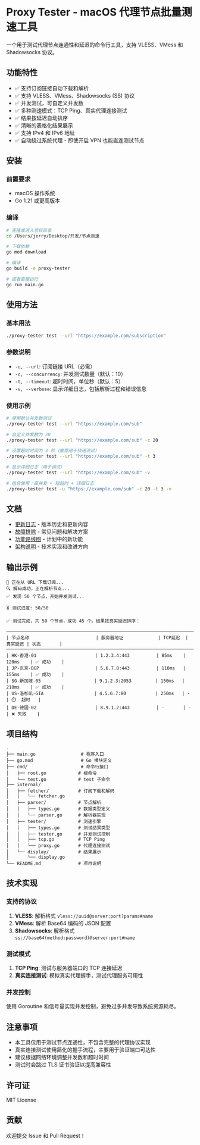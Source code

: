 # Proxy Tester - macOS 代理节点批量测速工具

一个用于测试代理节点连通性和延迟的命令行工具，支持 VLESS、VMess 和 Shadowsocks 协议。

## 功能特性

- ✅ 支持订阅链接自动下载和解析
- ✅ 支持 VLESS、VMess、Shadowsocks (SS) 协议
- ✅ 并发测试，可自定义并发数
- ✅ 多种测速模式：TCP Ping、真实代理连接测试
- ✅ 结果按延迟自动排序
- ✅ 清晰的表格化结果展示
- ✅ 支持 IPv4 和 IPv6 地址
- ✅ 自动绕过系统代理 - 即使开启 VPN 也能直连测试节点

## 安装

### 前置要求

- macOS 操作系统
- Go 1.21 或更高版本

### 编译

```bash
# 克隆或进入项目目录
cd /Users/jerry/Desktop/开发/节点测速

# 下载依赖
go mod download

# 编译
go build -o proxy-tester

# 或者直接运行
go run main.go
```

## 使用方法

### 基本用法

```bash
./proxy-tester test --url "https://example.com/subscription"
```

### 参数说明

- `-u, --url`: 订阅链接 URL（必需）
- `-c, --concurrency`: 并发测试数量（默认：10）
- `-t, --timeout`: 超时时间，单位秒（默认：5）
- `-v, --verbose`: 显示详细日志，包括解析过程和错误信息

### 使用示例

```bash
# 使用默认并发数测试
./proxy-tester test --url "https://example.com/sub"

# 自定义并发数为 20
./proxy-tester test --url "https://example.com/sub" -c 20

# 设置超时时间为 3 秒（推荐用于快速测试）
./proxy-tester test --url "https://example.com/sub" -t 3

# 显示详细日志（用于调试）
./proxy-tester test --url "https://example.com/sub" -v

# 组合使用：高并发 + 短超时 + 详细日志
./proxy-tester test -u "https://example.com/sub" -c 20 -t 3 -v
```

## 文档

- [更新日志](docs/CHANGELOG.md) - 版本历史和更新内容
- [故障排除](docs/TROUBLESHOOTING.md) - 常见问题和解决方案
- [功能路线图](docs/ROADMAP.md) - 计划中的新功能
- [架构说明](docs/ARCHITECTURE.md) - 技术实现和改进方向

## 输出示例

```
🔄 正在从 URL 下载订阅...
🔍 解码成功，正在解析节点...
✅ 发现 50 个节点，开始并发测试...

⏳ 测试进度: 50/50

✅ 测试完成，共 50 个节点，成功 45 个。结果按真实延迟排序：

────────────────────────────────────────────────────────────────────────────────────────────────────────
| 节点名称                         | 服务器地址             | TCP延迟  | 真实延迟 | 状态       |
────────────────────────────────────────────────────────────────────────────────────────────────────────
| HK-香港-01                      | 1.2.3.4:443          | 85ms    | 120ms    | ✅ 成功    |
| JP-东京-BGP                     | 5.6.7.8:443          | 110ms   | 155ms    | ✅ 成功    |
| SG-新加坡-05                    | 9.1.2.3:2053         | 150ms   | 210ms    | ✅ 成功    |
| US-洛杉矶-GIA                   | 4.5.6.7:80           | 250ms   | -        | ⏱️  超时   |
| DE-德国-02                      | 8.9.1.2:443          | -       | -        | ❌ 失败    |
```

## 项目结构

```
.
├── main.go                 # 程序入口
├── go.mod                  # Go 模块定义
├── cmd/                    # 命令行接口
│   ├── root.go            # 根命令
│   └── test.go            # test 子命令
├── internal/
│   ├── fetcher/           # 订阅下载和解码
│   │   └── fetcher.go
│   ├── parser/            # 节点解析
│   │   ├── types.go       # 数据类型定义
│   │   └── parser.go      # 解析器实现
│   ├── tester/            # 测速引擎
│   │   ├── types.go       # 测试结果类型
│   │   ├── tester.go      # 并发测试控制
│   │   ├── tcp.go         # TCP Ping
│   │   └── proxy.go       # 代理连接测试
│   └── display/           # 结果展示
│       └── display.go
└── README.md              # 项目说明
```

## 技术实现

### 支持的协议

1. **VLESS**: 解析格式 `vless://uuid@server:port?params#name`
2. **VMess**: 解析 Base64 编码的 JSON 配置
3. **Shadowsocks**: 解析格式 `ss://base64(method:password)@server:port#name`

### 测试模式

1. **TCP Ping**: 测试与服务器端口的 TCP 连接延迟
2. **真实连接测试**: 模拟真实代理握手，测试代理服务可用性

### 并发控制

使用 Goroutine 和信号量实现并发控制，避免过多并发导致系统资源耗尽。

## 注意事项

- 本工具仅用于测试节点连通性，不包含完整的代理协议实现
- 真实连接测试使用简化的握手流程，主要用于验证端口可达性
- 建议根据网络环境调整并发数和超时时间
- 测试时会跳过 TLS 证书验证以提高兼容性

## 许可证

MIT License

## 贡献

欢迎提交 Issue 和 Pull Request！
